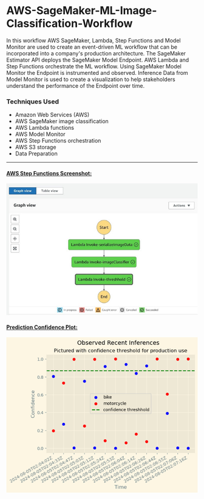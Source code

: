 # AWS-SageMaker-ML-Image-Classification-Workflow

In this workflow AWS SageMaker, Lambda, Step Functions and Model Monitor are used to create an event-driven ML workflow that can be incorporated into a company's production architecture. The SageMaker Estimator API deploys the SageMaker Model Endpoint. AWS Lambda and Step Functions orchestrate the ML workflow. Using SageMaker Model Monitor the Endpoint is instrumented and observed. Inference Data from Model Monitor is used to create a visualization to help stakeholders understand the performance of the Endpoint over time.

### Techniques Used

- Amazon Web Services (AWS)
- AWS SageMaker image classification
- AWS Lambda functions
- AWS Model Monitor
- AWS Step Functions orchestration
- AWS S3 storage
- Data Preparation

-------------------
#### <ins>AWS Step Functions Screenshot:</ins>
![StepFunctions](./img/StepFunction-Screenshot.jpg)

#### <ins>Prediction Confidence Plot:</ins>
![plot](./img/plot.png)
